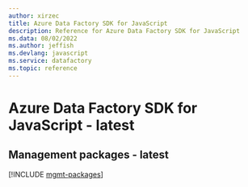 ```yaml
---
author: xirzec
title: Azure Data Factory SDK for JavaScript
description: Reference for Azure Data Factory SDK for JavaScript
ms.data: 08/02/2022
ms.author: jeffish
ms.devlang: javascript
ms.service: datafactory
ms.topic: reference
---
```

# Azure Data Factory SDK for JavaScript - latest

## Management packages - latest
[!INCLUDE [mgmt-packages](data-factory-mgmt-index.md)]